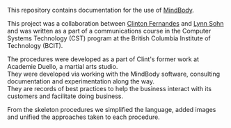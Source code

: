 This repository contains documentation for the use of [MindBody](mindbody.io).

This project was a collaboration between [Clinton Fernandes](github.com/clintonbf) and [Lynn Sohn](https://github.com/linnie94) 
and was written as a part of a communications course in the Computer Systems Technology (CST) program at the British Columbia Institute of Technology (BCIT).

The procedures were developed as a part of Clint's former work at Academie Duello, a martial arts studio.  
They were developed via working with the MindBody software, consulting documentation and experimentation along the way.  
They are records of best practices to help the business interact with its customers and facilitate doing business.

From the skeleton procedures we simplified the language, added images and unified the approaches taken to each procedure.